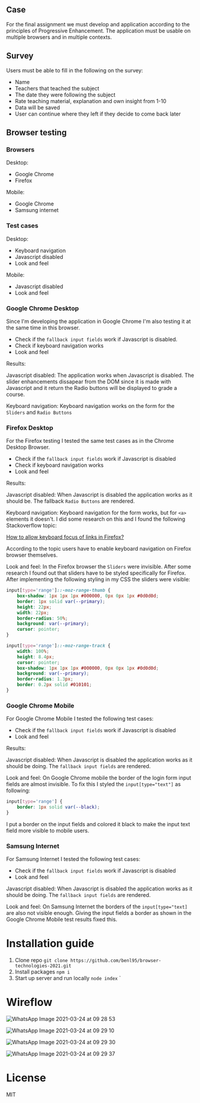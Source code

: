## Case

For the final assignment we must develop and application according to the
principles of Progressive Enhancement. The application must be usable on
multiple browsers and in multiple contexts.

## Survey

Users must be able to fill in the following on the survey:

-  Name
-  Teachers that teached the subject
-  The date they were following the subject
-  Rate teaching material, explanation and own insight from 1-10
-  Data will be saved
-  User can continue where they left if they decide to come back later

## Browser testing

### Browsers

Desktop:

-  Google Chrome
-  Firefox

Mobile:

-  Google Chrome
-  Samsung internet

### Test cases

Desktop:

-  Keyboard navigation
-  Javascript disabled
-  Look and feel

Mobile:

-  Javascript disabled
-  Look and feel

### Google Chrome Desktop

Since I'm developing the application in Google Chrome I'm also testing it at the
same time in this browser.

-  Check if the `fallback input fields` work if Javascript is disabled.
-  Check if keyboard navigation works
-  Look and feel

Results:

Javascript disabled: The application works when Javascript is disabled. The
slider enhancements dissapear from the DOM since it is made with Javascript and
it return the Radio buttons will be displayed to grade a course.

Keyboard navigation: Keyboard navigation works on the form for the `Sliders` and
`Radio Buttons`

### Firefox Desktop

For the Firefox testing I tested the same test cases as in the Chrome Desktop
Browser.

-  Check if the `fallback input fields` work if Javascript is disabled
-  Check if keyboard navigation works
-  Look and feel

Results:

Javascript disabled: When Javascript is disabled the application works as it
should be. The fallback `Radio Buttons` are rendered.

Keyboard navigation: Keyboard navigation for the form works, but for `<a>`
elements it doesn't. I did some research on this and I found the following
Stackoverflow topic:

[How to allow keyboard focus of links in Firefox?](https://stackoverflow.com/questions/11704828/how-to-allow-keyboard-focus-of-links-in-firefox)

According to the topic users have to enable keyboard navigation on Firefox
browser themselves.

Look and feel: In the Firefox browser the `Sliders` were invisible. After some
research I found out that sliders have to be styled specifically for Firefox.
After implementing the following styling in my CSS the sliders were visible:

```css
input[type='range']::-moz-range-thumb {
	box-shadow: 1px 1px 1px #000000, 0px 0px 1px #0d0d0d;
	border: 1px solid var(--primary);
	height: 22px;
	width: 22px;
	border-radius: 50%;
	background: var(--primary);
	cursor: pointer;
}

input[type='range']::-moz-range-track {
	width: 100%;
	height: 8.4px;
	cursor: pointer;
	box-shadow: 1px 1px 1px #000000, 0px 0px 1px #0d0d0d;
	background: var(--primary);
	border-radius: 1.3px;
	border: 0.2px solid #010101;
}
```

### Google Chrome Mobile

For Google Chrome Mobile I tested the following test cases:

-  Check if the `fallback input fields` work if Javascript is disabled
-  Look and feel

Results:

Javascript disabled: When Javascript is disabled the application works as it
should be doing. The `fallback input fields` are rendered.

Look and feel: On Google Chrome mobile the border of the login form input fields
are almost invisible. To fix this I styled the `input[type="text"]` as
following:

```css
input[type='range'] {
	border: 1px solid var(--black);
}
```

I put a border on the input fields and colored it black to make the input text
field more visible to mobile users.

### Samsung Internet

For Samsung Internet I tested the following test cases:

-  Check if the `fallback input fields` work if Javascript is disabled
-  Look and feel

Javascript disabled: When Javascript is disabled the application works as it
should be doing. The `fallback input fields` are rendered.

Look and feel: On Samsung Internet the borders of the `input[type="text]` are
also not visible enough. Giving the input fields a border as shown in the Google
Chrome Mobile test results fixed this.

# Installation guide

1. Clone repo
   `git clone https://github.com/benl95/browser-technologies-2021.git`
2. Install packages `npm i`
3. Start up server and run locally `node index` `

# Wireflow

![WhatsApp Image 2021-03-24 at 09 28 53](https://user-images.githubusercontent.com/43675725/112280311-2b4df380-8c85-11eb-890a-04f231c7b5c8.jpeg)

![WhatsApp Image 2021-03-24 at 09 29 10](https://user-images.githubusercontent.com/43675725/112280365-3d2f9680-8c85-11eb-8ff3-e29125da5ccb.jpeg)

![WhatsApp Image 2021-03-24 at 09 29 30](https://user-images.githubusercontent.com/43675725/112280421-4ae51c00-8c85-11eb-825d-aa389d4926a3.jpeg)

![WhatsApp Image 2021-03-24 at 09 29 37](https://user-images.githubusercontent.com/43675725/112280468-56384780-8c85-11eb-8e22-2e9b81dfde59.jpeg)

# License

MIT
